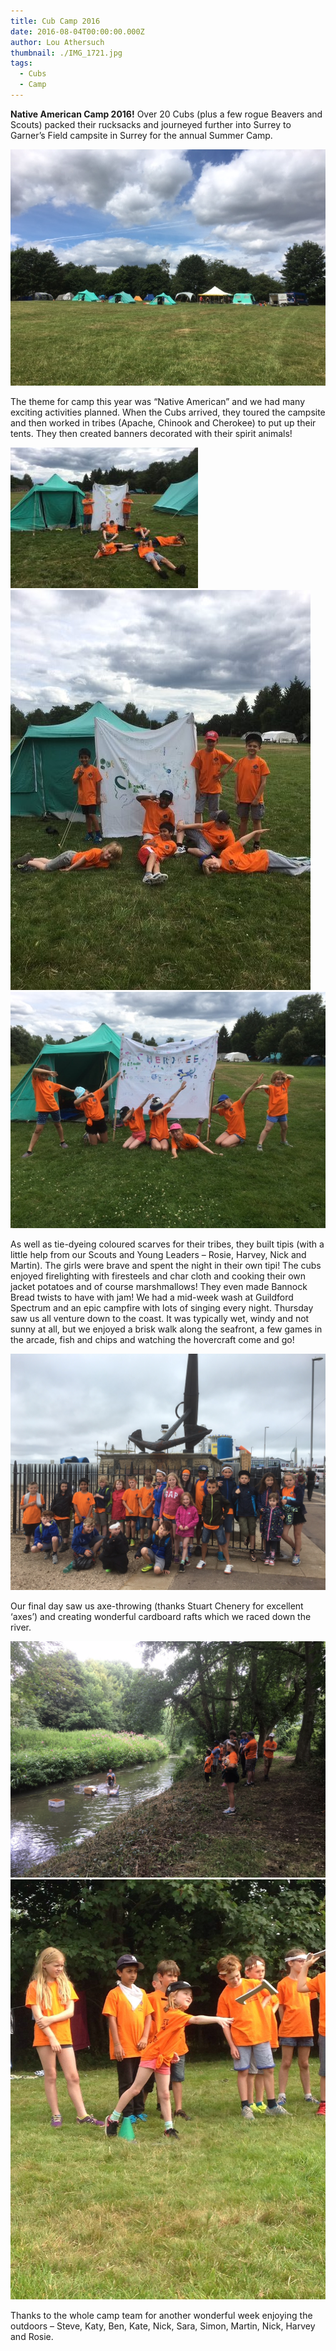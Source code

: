 ```yaml
---
title: Cub Camp 2016
date: 2016-08-04T00:00:00.000Z
author: Lou Athersuch
thumbnail: ./IMG_1721.jpg
tags:
  - Cubs
  - Camp
---
```


**Native American Camp 2016!**
Over 20 Cubs (plus a few rogue Beavers and Scouts) packed their rucksacks and journeyed further into Surrey to Garner’s Field campsite in Surrey for the annual Summer Camp.

![Cub Camp 2016](./IMG_1721.jpg)

The theme for camp this year was “Native American” and we had many exciting activities planned. When the Cubs arrived, they toured the campsite and then worked in tribes (Apache, Chinook and Cherokee) to put up their tents. They then created banners decorated with their spirit animals!

![Cub Camp 2016](./IMG_1722-300x225.jpg)
![Cub Camp 2016](./IMG_1724-e1470300490491.jpg)
![Cub Camp 2016](./IMG_1728.jpg)

As well as tie-dyeing coloured scarves for their tribes, they built tipis (with a little help from our Scouts and Young Leaders – Rosie, Harvey, Nick and Martin). The girls were brave and spent the night in their own tipi!
The cubs enjoyed firelighting with firesteels and char cloth and cooking their own jacket potatoes and of course marshmallows! They even made Bannock Bread twists to have with jam! We had a mid-week wash at Guildford Spectrum and an epic campfire with lots of singing every night.
Thursday saw us all venture down to the coast. It was typically wet, windy and not sunny at all, but we enjoyed a brisk walk along the seafront, a few games in the arcade, fish and chips and watching the hovercraft come and go!

![Cub Camp 2016](./IMG_1760.jpg)

Our final day saw us axe-throwing (thanks Stuart Chenery for excellent ‘axes’) and creating wonderful cardboard rafts which we raced down the river.

![Cub Camp 2016](./IMG_1764.jpg)
![Cub Camp 2016](./IMG_1753.jpg)

Thanks to the whole camp team for another wonderful week enjoying the outdoors – Steve, Katy, Ben, Kate, Nick, Sara, Simon, Martin, Nick, Harvey and Rosie.
